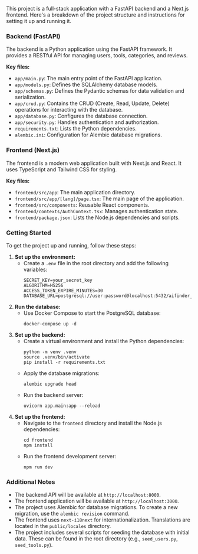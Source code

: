 This project is a full-stack application with a FastAPI backend and a Next.js frontend. Here's a breakdown of the project structure and instructions for setting it up and running it.

### Backend (FastAPI)

The backend is a Python application using the FastAPI framework. It provides a RESTful API for managing users, tools, categories, and reviews.

**Key files:**

*   `app/main.py`: The main entry point of the FastAPI application.
*   `app/models.py`: Defines the SQLAlchemy database models.
*   `app/schemas.py`: Defines the Pydantic schemas for data validation and serialization.
*   `app/crud.py`: Contains the CRUD (Create, Read, Update, Delete) operations for interacting with the database.
*   `app/database.py`: Configures the database connection.
*   `app/security.py`: Handles authentication and authorization.
*   `requirements.txt`: Lists the Python dependencies.
*   `alembic.ini`: Configuration for Alembic database migrations.

### Frontend (Next.js)

The frontend is a modern web application built with Next.js and React. It uses TypeScript and Tailwind CSS for styling.

**Key files:**

*   `frontend/src/app`: The main application directory.
*   `frontend/src/app/[lang]/page.tsx`: The main page of the application.
*   `frontend/src/components`: Reusable React components.
*   `frontend/contexts/AuthContext.tsx`: Manages authentication state.
*   `frontend/package.json`: Lists the Node.js dependencies and scripts.

### Getting Started

To get the project up and running, follow these steps:

1.  **Set up the environment:**
    *   Create a `.env` file in the root directory and add the following variables:
        ```
        SECRET_KEY=your_secret_key
        ALGORITHM=HS256
        ACCESS_TOKEN_EXPIRE_MINUTES=30
        DATABASE_URL=postgresql://user:password@localhost:5432/aifinder_db
        ```
2.  **Run the database:**
    *   Use Docker Compose to start the PostgreSQL database:
        ```
        docker-compose up -d
        ```
3.  **Set up the backend:**
    *   Create a virtual environment and install the Python dependencies:
        ```
        python -m venv .venv
        source .venv/bin/activate
        pip install -r requirements.txt
        ```
    *   Apply the database migrations:
        ```
        alembic upgrade head
        ```
    *   Run the backend server:
        ```
        uvicorn app.main:app --reload
        ```
4.  **Set up the frontend:**
    *   Navigate to the `frontend` directory and install the Node.js dependencies:
        ```
        cd frontend
        npm install
        ```
    *   Run the frontend development server:
        ```
        npm run dev
        ```

### Additional Notes

*   The backend API will be available at `http://localhost:8000`.
*   The frontend application will be available at `http://localhost:3000`.
*   The project uses Alembic for database migrations. To create a new migration, use the `alembic revision` command.
*   The frontend uses `next-i18next` for internationalization. Translations are located in the `public/locales` directory.
*   The project includes several scripts for seeding the database with initial data. These can be found in the root directory (e.g., `seed_users.py`, `seed_tools.py`).
